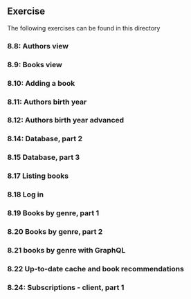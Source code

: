 ## Exercise

The following exercises can be found in this directory

### 8.8: Authors view

### 8.9: Books view

### 8.10: Adding a book

### 8.11: Authors birth year

### 8.12: Authors birth year advanced

### 8.14: Database, part 2

### 8.15 Database, part 3

### 8.17 Listing books

### 8.18 Log in

### 8.19 Books by genre, part 1

### 8.20 Books by genre, part 2

### 8.21 books by genre with GraphQL

### 8.22 Up-to-date cache and book recommendations

### 8.24: Subscriptions - client, part 1
